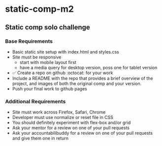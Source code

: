 # static-comp-m2

## Static comp solo challenge
### Base Requirements
* Basic static site setup with index.html and styles.css
* Site must be responsive
  * start with mobile layout first
  * have a media query for desktop version, poss one for tablet version
* ✅ Create a repo on github :octocat: for your work
* Include a README with the repo that provides a brief overview of the project, and images of both the original comp and your version.
* Push your final work to github pages
### Additional Requirements
* Site must work across Firefox, Safari, Chrome
* Developer must use normalize or reset file in CSS
* You should definitely experiment with flex-box and/or grid
* Ask your mentor for a review on one of your pull requests
* Ask your accountabilibuddy for a review on one of your pull requests and give them one in return
